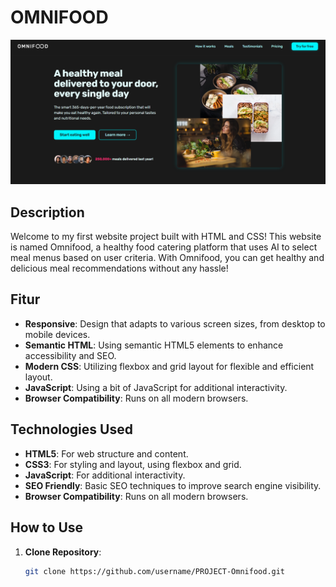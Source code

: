 # OMNIFOOD

![OmniFood Preview Website](img/OmniFood_Preview.png)

## Description

Welcome to my first website project built with HTML and CSS! This website is named Omnifood, a healthy food catering platform that uses AI to select meal menus based on user criteria. With Omnifood, you can get healthy and delicious meal recommendations without any hassle!

## Fitur

- **Responsive**: Design that adapts to various screen sizes, from desktop to mobile devices.
- **Semantic HTML**: Using semantic HTML5 elements to enhance accessibility and SEO.
- **Modern CSS**: Utilizing flexbox and grid layout for flexible and efficient layout.
- **JavaScript**: Using a bit of JavaScript for additional interactivity.
- **Browser Compatibility**: Runs on all modern browsers.

## Technologies Used

- **HTML5**: For web structure and content.
- **CSS3**: For styling and layout, using flexbox and grid.
- **JavaScript**: For additional interactivity.
- **SEO Friendly**: Basic SEO techniques to improve search engine visibility.
- **Browser Compatibility**: Runs on all modern browsers.

## How to Use

1. **Clone Repository**:
   ```sh
   git clone https://github.com/username/PROJECT-Omnifood.git
   ```
